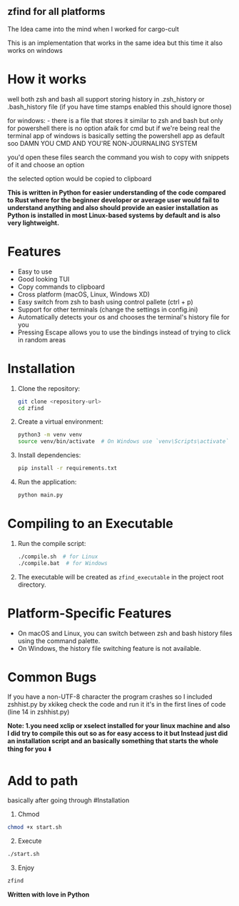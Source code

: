 ## zfind for all platforms 
The Idea came into the mind when I worked for cargo-cult

This is an implementation that works in the same idea but this time it also works on windows 

# How it works
well both zsh and bash all support storing history in .zsh_history or .bash_history file
(if you have time stamps enabled this should ignore those)

for windows: - there is a file that stores it similar to zsh and bash but only for powershell
there is no option afaik for cmd but if we're being real the terminal app of windows is basically setting the powershell app as default soo DAMN YOU CMD AND YOU'RE NON-JOURNALING SYSTEM

you'd open these files search the command you wish to copy with snippets of it and choose an option

the selected option would be copied to clipboard 

**This is written in Python for easier understanding of the code compared to Rust where for the beginner developer or average user would fail to understand anything and also should provide an easier installation as Python is installed in most Linux-based systems by default and is also very lightweight.**

# Features 
- Easy to use
- Good looking TUI
- Copy commands to clipboard
- Cross platform (macOS, Linux, Windows XD) 
- Easy switch from zsh to bash using control pallete (ctrl + p)
- Support for other terminals (change the settings in config.ini)
- Automatically detects your os and chooses the terminal's history file for you
- Pressing Escape allows you to use the bindings instead of trying to click in random areas

# Installation
1. Clone the repository:
    ```sh
    git clone <repository-url>
    cd zfind
    ```

2. Create a virtual environment:
    ```sh
    python3 -m venv venv
    source venv/bin/activate  # On Windows use `venv\Scripts\activate`
    ```

3. Install dependencies:
    ```sh
    pip install -r requirements.txt
    ```

4. Run the application:
    ```sh
    python main.py
    ```

# Compiling to an Executable
1. Run the compile script:
    ```sh
    ./compile.sh  # for Linux
    ./compile.bat  # for Windows
    ```

2. The executable will be created as `zfind_executable` in the project root directory.

# Platform-Specific Features
- On macOS and Linux, you can switch between zsh and bash history files using the command palette.
- On Windows, the history file switching feature is not available.

# Common Bugs
If you have a non-UTF-8 character the program crashes so I included zshhist.py by xkikeg
check the code and run it it's in the first lines of code (line 14 in zshhist.py)

**Note: 1.you need xclip or xselect installed for your linux machine and also I did try to compile this out so as for easy access to it but Instead just did an installation script and an basically something that starts the whole thing for you** ⬇️

# Add to path 
basically after going through #Installation
1. Chmod
```bash
chmod +x start.sh
```
2. Execute
```bash
./start.sh
```
3. Enjoy

```bash
zfind
```

**Written with love in Python**
